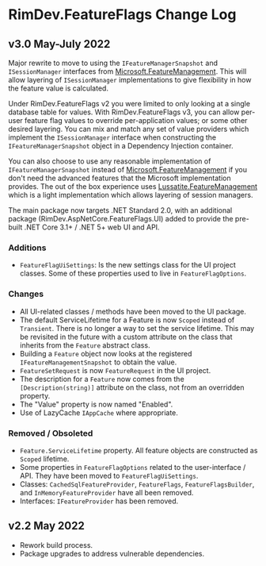# RimDev.FeatureFlags Change Log

## v3.0 May-July 2022

Major rewrite to move to using the `IFeatureManagerSnapshot` and `ISessionManager` interfaces from [Microsoft.FeatureManagement](https://www.nuget.org/packages/Microsoft.FeatureManagement/).  This will allow layering of `ISessionManager` implementations to give flexibility in how the feature value is calculated.

Under RimDev.FeatureFlags v2 you were limited to only looking at a single database table for values.  With RimDev.FeatureFlags v3, you can allow per-user feature flag values to override per-application values; or some other desired layering.  You can mix and match any set of value providers which implement the `ISessionManager` interface when constructing the `IFeatureManagerSnapshot` object in a Dependency Injection container.

You can also choose to use any reasonable implementation of `IFeatureManagerSnapshot` instead of [Microsoft.FeatureManagement](https://www.nuget.org/packages/Microsoft.FeatureManagement/) if you don't need the advanced features that the Microsoft implementation provides.  The out of the box experience uses [Lussatite.FeatureManagement](https://www.nuget.org/packages/Lussatite.FeatureManagement) which is a light implementation which allows layering of session managers.

The main package now targets .NET Standard 2.0, with an additional package (RimDev.AspNetCore.FeatureFlags.UI) added to provide the pre-built .NET Core 3.1+ / .NET 5+ web UI and API.

### Additions

- `FeatureFlagUiSettings`: Is the new settings class for the UI project classes.  Some of these properties used to live in `FeatureFlagOptions`.

### Changes

- All UI-related classes / methods have been moved to the UI package.
- The default ServiceLifetime for a Feature is now `Scoped` instead of `Transient`.  There is no longer a way to set the service lifetime.  This may be revisited in the future with a custom attribute on the class that inherits from the `Feature` abstract class.
- Building a `Feature` object now looks at the registered `IFeatureManagementSnapshot` to obtain the value.
- `FeatureSetRequest` is now `FeatureRequest` in the UI project.
- The description for a `Feature` now comes from the `[Description(string)]` attribute on the class, not from an overridden property.
- The "Value" property is now named "Enabled".
- Use of LazyCache `IAppCache` where appropriate.

### Removed / Obsoleted

- `Feature.ServiceLifetime` property.  All feature objects are constructed as `Scoped` lifetime.
- Some properties in `FeatureFlagOptions` related to the user-interface / API.  They have been moved to `FeatureFlagUiSettings`.
- Classes: `CachedSqlFeatureProvider`, `FeatureFlags`, `FeatureFlagsBuilder`, and `InMemoryFeatureProvider` have all been removed.
- Interfaces: `IFeatureProvider` has been removed.

## v2.2 May 2022

- Rework build process.
- Package upgrades to address vulnerable dependencies.
